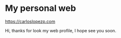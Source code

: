 # My personal web

https://carloslopezp.com

Hi, thanks for look my web profile, I hope see you soon.

